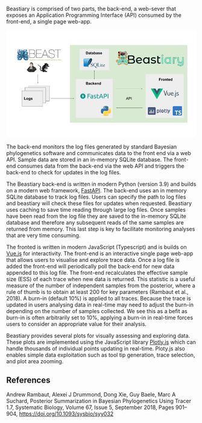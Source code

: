 Beastiary is comprised of two parts, the back-end, a web-sever that exposes an Application Programming Interface (API) consumed by the front-end, a single page web-app.

![](images/Implementation.png)

The back-end monitors the log files generated by standard Bayesian phylogenetics software and communicates data to the front end via a web API. Sample data are stored in an in-memory SQLite database. The front-end consumes data from the back-end via the web API and triggers the back-end to check for updates in the log files.

The Beastiary back-end is written in modern Python (version 3.9) and builds on a modern web framework, [FastAPI](https://fastapi.tiangolo.com/). The back-end uses an in memory SQLite database to track log files. Users can specify the path to log files and beastiary will check these files for updates when requested. Beastiary uses caching to save time reading through large log files. Once samples have been read from the log file they are saved to the in-memory SQLite database and therefore any subsequent reads of the same samples are returned from memory. This last step is key to facilitate monitoring analyses that are very time consuming.

The fronted is written in modern JavaScript (Typescript) and is builds on [Vue.js](https://vuejs.org/) for interactivity. The front-end is an interactive single page web-app that allows users to visualise and explore trace data. Once a log file is added the front-end will periodically poll the back-end for new data appended to this log file. The front-end recalculates the effective sample size (ESS) of each trace when new data is returned. This statistic is a useful measure of the number of independent samples from the posterior, where a rule of thumb is to obtain at least 200 for key parameters (Rambaut et al., 2018). A burn-in (default 10%) is applied to all traces. Because the trace is updated in users analysing data in real-time may need to adjust the burn-in depending on the number of samples collected. We see this as a befit as burn-in is often arbitrarily set to 10%, applying a burn-in in real-time forces users to consider an appropriate value for their analysis.

Beastiary provides several plots for visually assessing and exploring data. These plots are implemented using the JavaScript library [Plotly.js](https://plotly.com/javascript/) which can handle thousands of individual points updating in real-time. Ploty.js also enables simple data exploitation such as tool tip generation, trace selection, and plot area zooming. 

## References
Andrew Rambaut, Alexei J Drummond, Dong Xie, Guy Baele, Marc A Suchard, Posterior Summarization in Bayesian Phylogenetics Using Tracer 1.7, Systematic Biology, Volume 67, Issue 5, September 2018, Pages 901–904, https://doi.org/10.1093/sysbio/syy032
